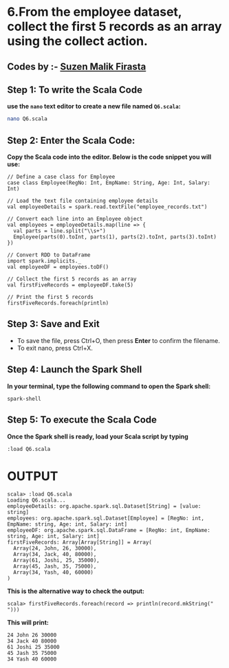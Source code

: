# 6.From the employee dataset, collect the first 5 records as an array using the collect action. 
## Codes by :- [Suzen Malik Firasta](https://github.com/SuzenFirasta)

## Step 1: To write the Scala Code
**use the `nano` text editor to create a new file named `Q6.scala`:**
```bash
nano Q6.scala
```

## Step 2: Enter the Scala Code: 
**Copy the Scala code into the editor. Below is the code snippet you will use:**
```
// Define a case class for Employee
case class Employee(RegNo: Int, EmpName: String, Age: Int, Salary: Int)

// Load the text file containing employee details
val employeeDetails = spark.read.textFile("employee_records.txt")

// Convert each line into an Employee object
val employees = employeeDetails.map(line => {
  val parts = line.split("\\s+")
  Employee(parts(0).toInt, parts(1), parts(2).toInt, parts(3).toInt)
})

// Convert RDD to DataFrame
import spark.implicits._
val employeeDF = employees.toDF()

// Collect the first 5 records as an array
val firstFiveRecords = employeeDF.take(5)

// Print the first 5 records
firstFiveRecords.foreach(println)

```

## Step 3: Save and Exit
* To save the file, press Ctrl+O, then press **Enter** to confirm the filename.
* To exit nano, press Ctrl+X.

## Step 4: Launch the Spark Shell
**In your terminal, type the following command to open the Spark shell:**
```
spark-shell
```

## Step 5: To execute the Scala Code
**Once the Spark shell is ready, load your Scala script by typing**
```
:load Q6.scala
```

# OUTPUT

```
scala> :load Q6.scala
Loading Q6.scala...
employeeDetails: org.apache.spark.sql.Dataset[String] = [value: string]
employees: org.apache.spark.sql.Dataset[Employee] = [RegNo: int, EmpName: string, Age: int, Salary: int]
employeeDF: org.apache.spark.sql.DataFrame = [RegNo: int, EmpName: string, Age: int, Salary: int]
firstFiveRecords: Array[Array[String]] = Array(
  Array(24, John, 26, 30000),
  Array(34, Jack, 40, 80000),
  Array(61, Joshi, 25, 35000),
  Array(45, Jash, 35, 75000),
  Array(34, Yash, 40, 60000)
)
```
**This is the alternative way to check the output:**

```
scala> firstFiveRecords.foreach(record => println(record.mkString(" ")))
```

**This will print:**
```
24 John 26 30000
34 Jack 40 80000
61 Joshi 25 35000
45 Jash 35 75000
34 Yash 40 60000
```
